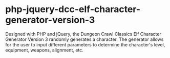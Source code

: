 # php-jquery-dcc-elf-character-generator-version-3
Designed with PHP and jQuery, the Dungeon Crawl Classics Elf Character Generator Version 3 randomly generates a character. The generator allows for the user to input different parameters to determine the character's level, equipment, weapons, alignment, etc.
